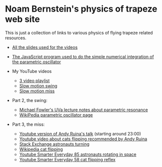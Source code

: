 # Noam Bernstein's physics of trapeze web site

This is just a collection of links to various physics of flying trapeze related resources.

* [All the slides used for the videos](https://docs.google.com/presentation/d/1KEH278X6BvDqRMOfGtX55nWrYM5J0BL70AeQ-xMwOb4/edit?usp=sharing)

* [The JavaScript program used to do the simple numerical integration of the parametric oscillator](trapeze_swing_minimal_model.html)

* My YouTube videos
  * [3 video playlist](https://www.youtube.com/playlist?list=PLblpKDDWqoKU1o5ulifhWIWNweV8pj_Jf)
  * [Slow motion swing](https://youtu.be/H5p5m1jFx2E)
  * [Slow motion miss](https://youtu.be/rRreMULXNbk)

* Part 2, the swing:
  * [Michael Fowler's UVa lecture notes about parametric resonance](http://galileoandeinstein.physics.virginia.edu/7010/CM_20_Parametric_Resonance.html)
  * [WikiPedia parametric oscillator page](https://en.wikipedia.org/wiki/Parametric_oscillator)

* Part 3, the miss:
  * [Youtube version of Andy Ruina's talk](https://www.youtube.com/watch?v=4JbVo4n1AU4&feature=youtu.be) (starting around 23:00)
  * [Youtube video about cats flipping recommended by Andy Ruina](https://www.youtube.com/watch?v=yGusK69XVlk)
  * [Stack Exchange astronauts turning](https://space.stackexchange.com/questions/2954/how-do-astronauts-turn-in-space/2970)
  * [Wikipedia cat flipping](https://en.wikipedia.org/wiki/Cat_righting_reflex)
  * [Youtube Smarter Everyday 85 astronauts rotating in space](https://www.youtube.com/watch?v=VJcno_XL4RU)
  * [Youtube Smarter Everyday 58 cat flipping reflex](https://www.youtube.com/watch?v=RtWbpyjJqrU)


